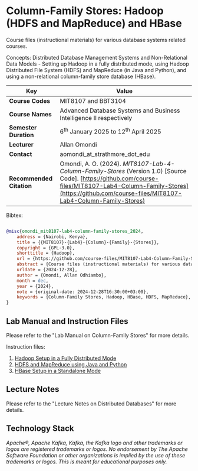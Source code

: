 # Column-Family Stores: Hadoop (HDFS and MapReduce) and HBase

Course files (instructional materials) for various database systems related courses.

Concepts: Distributed Database Management Systems and Non-Relational Data Models - Setting up Hadoop in a fully distributed mode, using Hadoop Distributed File System (HDFS) and MapReduce (in Java and Python), and using a non-relational column-family store database (HBase).

| **Key**                                                               | Value                                                                                                                                                                              |
|---------------|---------------------------------------------------------|
| **Course Codes**                                                       | MIT8107 and BBT3104                                                                                                                                                                            |
| **Course Names**                                                       | Advanced Database Systems and Business Intelligence II respectively                                                                                                                                                           |
| **Semester Duration**                                                 | 6<sup>th</sup> January 2025 to 12<sup>th</sup> April 2025                                                                                                                       |
| **Lecturer**                                                          | Allan Omondi                                                                                                                                                                       |
| **Contact**                                                           | aomondi_at_strathmore_dot_edu                                                                                                                                                      |
| **Recommended Citation** | Omondi, A. O. (2024). _MIT8107-Lab-4-Column-Family-Stores_ (Version 1.0) [Source Code]. [https://github.com/course-files/MIT8107-Lab4-Column-Family-Stores](https://github.com/course-files/MIT8107-Lab4-Column-Family-Stores)  |

Bibtex:

```bibtex

@misc{omondi_mit8107-lab4-column-family-stores_2024,
    address = {Nairobi, Kenya},
    title = {{MIT8107}-{Lab4}-{Column}-{Family}-{Stores}},
    copyright = {GPL-3.0},
    shorttitle = {Hadoop},
    url = {https://github.com/course-files/MIT8107-Lab4-Column-Family-Stores},
    abstract = {Course files (instructional materials) for various database systems related courses.  Concepts: Distributed Database Management Systems and Non-Relational Data Models - Setting up Hadoop in a fully distributed mode, using Hadoop Distributed File System (HDFS) and MapReduce (in Java and Python), and using a non-relational column-family store database (HBase).},
    urldate = {2024-12-28},
    author = {Omondi, Allan Odhiambo},
    month = dec,
    year = {2024},
    note = {original-date: 2024-12-28T16:30:00+03:00},
    keywords = {Column-Family Stores, Hadoop, HBase, HDFS, MapReduce},
}
```

## Lab Manual and Instruction Files

Please refer to the "Lab Manual on Column-Family Stores" for more details.

Instruction files:

1. [Hadoop Setup in a Fully Distributed Mode](instructions/1-hadoop-hdfs-mapreduce/1-setup-hadoop.md)
2. [HDFS and MapReduce using Java and Python](instructions/1-hadoop-hdfs-mapreduce/2-hdfs-mapreduce.md)
3. [HBase Setup in a Standalone Mode](instructions/2-hbase/hbase-standalone.md)

## Lecture Notes

Please refer to the "Lecture Notes on Distributed Databases" for more details.

## Technology Stack

_Apache®, Apache Kafka, Kafka, the Kafka logo and other trademarks or logos are registered trademarks or logos. No endorsement by The Apache Software Foundation or other organizations is implied by the use of these trademarks or logos. This is meant for educational purposes only._
